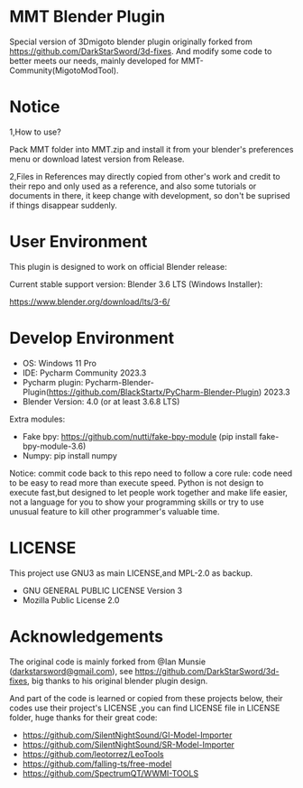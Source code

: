 # MMT Blender Plugin
Special version of 3Dmigoto blender plugin originally forked from https://github.com/DarkStarSword/3d-fixes.
And modify some code to better meets our needs, mainly developed for MMT-Community(MigotoModTool).

# Notice
1,How to use?

Pack MMT folder into MMT.zip and install it from your blender's preferences menu or download latest version from Release.

2,Files in References may directly copied from other's work and credit to their repo and only used as a reference,
and also some tutorials or documents in there, it keep change with development,
so don't be suprised if things disappear suddenly.

# User Environment
This plugin is designed to work on official Blender release: 

Current stable support version: Blender 3.6 LTS (Windows Installer):

https://www.blender.org/download/lts/3-6/

# Develop Environment
- OS: Windows 11 Pro
- IDE: Pycharm Community 2023.3
- Pycharm plugin: Pycharm-Blender-Plugin(https://github.com/BlackStartx/PyCharm-Blender-Plugin) 2023.3
- Blender Version: 4.0 (or at least 3.6.8 LTS)

Extra modules: 
- Fake bpy: https://github.com/nutti/fake-bpy-module (pip install fake-bpy-module-3.6)
- Numpy: pip install numpy

Notice: commit code back to this repo need to follow a core rule: code need to be easy to read more than execute speed.
Python is not design to execute fast,but designed to let people work together and make life easier,
not a language for you to show your programming skills or try to use unusual feature to kill other programmer's valuable time.

# LICENSE
This project use GNU3 as main LICENSE,and MPL-2.0 as backup.
- GNU GENERAL PUBLIC LICENSE Version 3
- Mozilla Public License 2.0

# Acknowledgements
The original code is mainly forked from @Ian Munsie (darkstarsword@gmail.com),
see https://github.com/DarkStarSword/3d-fixes,
big thanks to his original blender plugin design.

And part of the code is learned or copied from these projects below, 
their codes use their project's LICENSE ,you can find LICENSE file in LICENSE folder,
huge thanks for their great code:
- https://github.com/SilentNightSound/GI-Model-Importer
- https://github.com/SilentNightSound/SR-Model-Importer
- https://github.com/leotorrez/LeoTools
- https://github.com/falling-ts/free-model
- https://github.com/SpectrumQT/WWMI-TOOLS